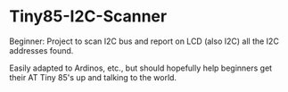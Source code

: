 # Tiny85-I2C-Scanner
Beginner: Project to scan I2C bus and report on LCD (also I2C) all the I2C addresses found.

Easily adapted to Ardinos, etc., but should hopefully help beginners get their AT Tiny 85's up and talking to the world.
